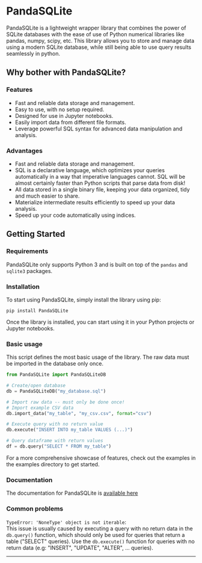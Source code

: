 # PandaSQLite

PandaSQLite is a lightweight wrapper library that combines the power of SQLite databases with the ease of use of Python numerical libraries like pandas, numpy, scipy, etc. This library allows you to store and manage data using a modern SQLite database, while still being able to use query results seamlessly in python.

## Why bother with PandaSQLite?

### Features
- Fast and reliable data storage and management.
- Easy to use, with no setup required.
- Designed for use in Jupyter notebooks.
- Easily import data from different file formats.
- Leverage powerful SQL syntax for advanced data manipulation and analysis.

### Advantages
- Fast and reliable data storage and management.
- SQL is a declarative language, which optimizes your queries automatically in a way that imperative languages cannot. SQL will be almost certainly faster than Python scripts that parse data from disk!
- All data stored in a single binary file, keeping your data organized, tidy and much easier to share.
- Materialize intermediate results efficiently to speed up your data analysis.
- Speed up your code automatically using indices.

## Getting Started
### Requirements
PandaSQLite only supports Python 3 and is built on top of the `pandas` and `sqlite3` packages.

### Installation

To start using PandaSQLite, simply install the library using pip:

```
pip install PandaSQLite
```

Once the library is installed, you can start using it in your Python projects or Jupyter notebooks.

### Basic usage
This script defines the most basic usage of the library. The raw data must be imported in the database only once.
```py
from PandaSQLite import PandaSQLiteDB

# Create/open database
db = PandaSQLiteDB("my_database.sql")

# Import raw data -- must only be done once!
# Import example CSV data
db.import_data("my_table", "my_csv.csv", format="csv")

# Execute query with no return value
db.execute("INSERT INTO my_table VALUES (...)")

# Query dataframe with return values
df = db.query("SELECT * FROM my_table")
```

For a more comprehensive showcase of features, check out the examples in the examples directory to get started.

### Documentation
The documentation for PandaSQLite is [available here](https://github.com/MarcelFerrari/PandaSQLite/wiki)

### Common problems
`TypeError: 'NoneType' object is not iterable`:<br>
This issue is usually caused by executing a query with no return data in the `db.query()` function, which should only be used for queries that return a table ("SELECT" queries). Use the `db.execute()` function for queries with no return data (e.g: "INSERT", "UPDATE", "ALTER", ... queries).
<hr>